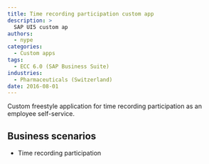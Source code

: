 ```yaml
---
title: Time recording participation custom app
description: >
  SAP UI5 custom ap
authors:
  - nype
categories:
  - Custom apps
tags:
  - ECC 6.0 (SAP Business Suite)
industries:
  - Pharmaceuticals (Switzerland)
date: 2016-08-01
---
```


<!-- more -->

Custom freestyle application for time recording participation as an employee self-service.

## Business scenarios
- Time recording participation



